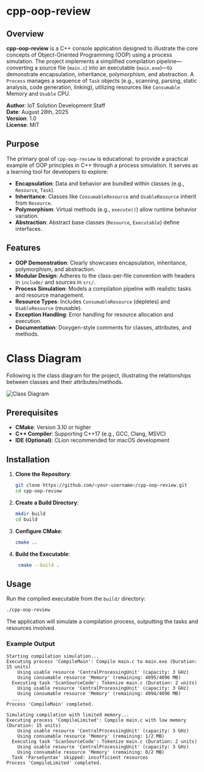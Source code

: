 # cpp-oop-review

## Overview

**cpp-oop-review** is a C++ console application designed to illustrate the core concepts of Object-Oriented Programming (OOP) using a process simulation. The project implements a simplified compilation pipeline—converting a source file (`main.c`) into an executable (`main.exe`)—to demonstrate encapsulation, inheritance, polymorphism, and abstraction. A `Process` manages a sequence of `Task` objects (e.g., scanning, parsing, static analysis, code generation, linking), utilizing resources like `Consumable` Memory and `Usable` CPU.

**Author**: IoT Solution Development Staff  
**Date**: August 28th, 2025  
**Version**: 1.0  
**License**: MIT

## Purpose

The primary goal of `cpp-oop-review` is educational: to provide a practical example of OOP principles in C++ through a process simulation. It serves as a learning tool for developers to explore:
- **Encapsulation**: Data and behavior are bundled within classes (e.g., `Resource`, `Task`).
- **Inheritance**: Classes like `ConsumableResource` and `UsableResource` inherit from `Resource`.
- **Polymorphism**: Virtual methods (e.g., `execute()`) allow runtime behavior variation.
- **Abstraction**: Abstract base classes (`Resource`, `Executable`) define interfaces.

## Features

- **OOP Demonstration**: Clearly showcases encapsulation, inheritance, polymorphism, and abstraction.
- **Modular Design**: Adheres to the class-per-file convention with headers in `include/` and sources in `src/`.
- **Process Simulation**: Models a compilation pipeline with realistic tasks and resource management.
- **Resource Types**: Includes `ConsumableResource` (depletes) and `UsableResource` (reusable).
- **Exception Handling**: Error handling for resource allocation and execution.
- **Documentation**: Doxygen-style comments for classes, attributes, and methods.

# Class Diagram
Following is the class diagram for the project, illustrating the relationships between classes and their attributes/methods.

![Class Diagram](https://www.plantuml.com/plantuml/proxy?src=https://raw.githubusercontent.com/upc-pre-202520-1asi0572-sandbox/cpp-oop-review/refs/heads/master/docs/class-diagram.md?token=GHSAT0AAAAAADJGFNEZJGOHFDLRLSMYQ7LY2FRXZHA)
## Prerequisites

- **CMake**: Version 3.10 or higher
- **C++ Compiler**: Supporting C++17 (e.g., GCC, Clang, MSVC)
- **IDE (Optional)**: CLion recommended for macOS development

## Installation

1. **Clone the Repository**:
   ```bash
   git clone https://github.com/<your-username>/cpp-oop-review.git
   cd cpp-oop-review
   ```
2. **Create a Build Directory**:
   ```bash
   mkdir build
   cd build
   ```
3. **Configure CMake**:
   ```bash
   cmake ..
   ```
4. **Build the Executable**:
   ```bash
    cmake --build .
    ```
## Usage
Run the compiled executable from the `build/` directory:
```bash
./cpp-oop-review
```
The application will simulate a compilation process, outputting the tasks and resources involved.
### Example Output
```plaintext
Starting compilation simulation...
Executing process 'CompileMain': Compile main.c to main.exe (Duration: 15 units)
    Using usable resource 'CentralProcessingUnit' (capacity: 3 GHz)
    Using consumable resource 'Memory' (remaining: 4095/4096 MB)
  Executing task 'ScanSourceCode': Tokenize main.c (Duration: 2 units)
    Using usable resource 'CentralProcessingUnit' (capacity: 3 GHz)
    Using consumable resource 'Memory' (remaining: 4094/4096 MB)
  ...
Process 'CompileMain' completed.

Simulating compilation with limited memory...
Executing process 'CompileLimited': Compile main.c with low memory (Duration: 15 units)
    Using usable resource 'CentralProcessingUnit' (capacity: 3 GHz)
    Using consumable resource 'Memory' (remaining: 1/2 MB)
  Executing task 'ScanSourceCode': Tokenize main.c (Duration: 2 units)
    Using usable resource 'CentralProcessingUnit' (capacity: 3 GHz)
    Using consumable resource 'Memory' (remaining: 0/2 MB)
  Task 'ParseSyntax' skipped: insufficient resources
Process 'CompileLimited' completed.
```
